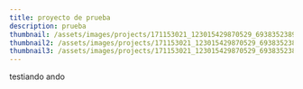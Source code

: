 ```yaml
---
title: proyecto de prueba
description: prueba
thumbnail: /assets/images/projects/171153021_123015429870529_6938352389265443685_n.jpg
thumbnail2: /assets/images/projects/171153021_123015429870529_6938352389265443685_n.jpg
thumbnail3: /assets/images/projects/171153021_123015429870529_6938352389265443685_n.jpg
---
```

testiando ando